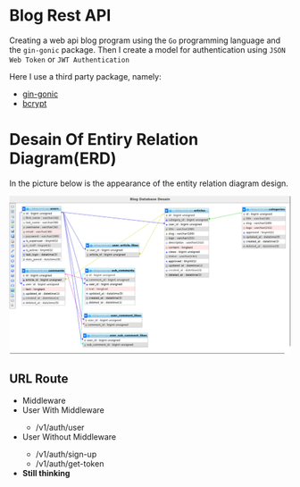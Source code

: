 # Blog Rest API

Creating a web api blog program using the `Go` programming language and the `gin-gonic` package.
Then I create a model for authentication using `JSON Web Token` or `JWT Authentication`

Here I use a third party package, namely:
- [gin-gonic](https://github.com/gin-gonic/gin)
- [bcrypt](https://golang.org/x/crypto/bcrypt)

# Desain Of Entiry Relation Diagram(ERD)

In the picture below is the appearance of the entity relation diagram design.

<img src="desain-blog-db.png">

## URL Route

<ul>
    <li>Middleware</li>
    <li>User With Middleware</li>
    <ul>
        <li>/v1/auth/user</li>
    </ul>
    <li>User Without Middleware</li>
    <ul>
        <li>/v1/auth/sign-up</li>
        <li>/v1/auth/get-token</li>
    </ul>
    <li><b>Still thinking</b></li>
</ul>